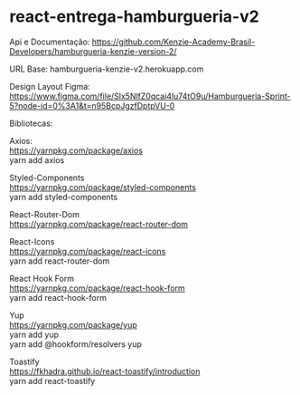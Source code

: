 # react-entrega-hamburgueria-v2

Api e Documentação:
https://github.com/Kenzie-Academy-Brasil-Developers/hamburgueria-kenzie-version-2/

URL Base:
 hamburgueria-kenzie-v2.herokuapp.com

 Design Layout Figma:
 https://www.figma.com/file/Slx5NlfZ0qcai4lu74tO9u/Hamburgueria-Sprint-5?node-id=0%3A1&t=n95BcpJgzfDptpVU-0

 Bibliotecas:

 Axios:<br>
   https://yarnpkg.com/package/axios<br>
    yarn add axios

 Styled-Components<br>
   https://yarnpkg.com/package/styled-components<br>
    yarn add styled-components

 React-Router-Dom<br>
   https://yarnpkg.com/package/react-router-dom<br>

 React-Icons<br>
   https://yarnpkg.com/package/react-icons<br>
    yarn add react-router-dom

 React Hook Form<br>
   https://yarnpkg.com/package/react-hook-form<br>
    yarn add react-hook-form

 Yup<br>
   https://yarnpkg.com/package/yup<br>
      yarn add yup<br>
      yarn add @hookform/resolvers yup

 Toastify<br>
   https://fkhadra.github.io/react-toastify/introduction<br>
      yarn add react-toastify